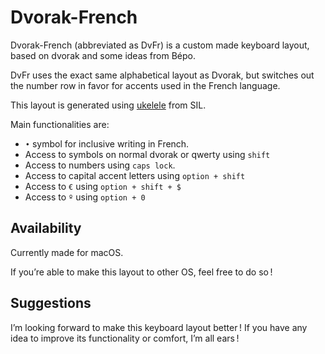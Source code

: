 # Dvorak-French

Dvorak-French (abbreviated as DvFr) is a custom made keyboard layout, based on dvorak and some ideas from Bépo.

DvFr uses the exact same alphabetical layout as Dvorak, but switches out the number row in favor for accents used in the French language.

This layout is generated using [ukelele](https://software.sil.org/ukelele/) from SIL.

Main functionalities are:

-   `•` symbol for inclusive writing in French.
-   Access to symbols on normal dvorak or qwerty using `shift`
-   Access to numbers using `caps lock`.
-   Access to capital accent letters using `option + shift`
-   Access to `€` using `option + shift + $`
-   Access to `º` using `option + 0`



## Availability 

Currently made for macOS.

If you’re able to make this layout to other OS, feel free to do so !



## Suggestions 

I’m looking forward to make this keyboard layout better ! If you have any idea to improve its functionality or comfort, I’m all ears !

